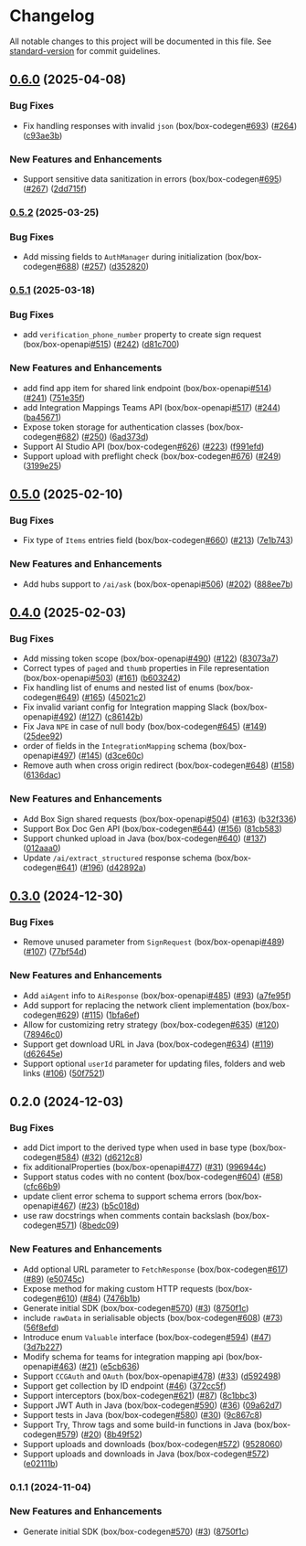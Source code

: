 # Changelog

All notable changes to this project will be documented in this file. See [standard-version](https://github.com/conventional-changelog/standard-version) for commit guidelines.

## [0.6.0](https://github.com/box/box-java-sdk-gen/compare/v0.5.2...v0.6.0) (2025-04-08)


### Bug Fixes

* Fix handling responses with invalid `json` (box/box-codegen[#693](https://github.com/box/box-java-sdk-gen/issues/693)) ([#264](https://github.com/box/box-java-sdk-gen/issues/264)) ([c93ae3b](https://github.com/box/box-java-sdk-gen/commit/c93ae3b21a6f69f2134fb44e9489aece90d59ca9))


### New Features and Enhancements

* Support sensitive data sanitization in errors (box/box-codegen[#695](https://github.com/box/box-java-sdk-gen/issues/695)) ([#267](https://github.com/box/box-java-sdk-gen/issues/267)) ([2dd715f](https://github.com/box/box-java-sdk-gen/commit/2dd715f5c06ef3af6c82780686b332ae1360279c))

### [0.5.2](https://github.com/box/box-java-sdk-gen/compare/v0.5.1...v0.5.2) (2025-03-25)


### Bug Fixes

* Add missing fields to `AuthManager` during initialization (box/box-codegen[#688](https://github.com/box/box-java-sdk-gen/issues/688)) ([#257](https://github.com/box/box-java-sdk-gen/issues/257)) ([d352820](https://github.com/box/box-java-sdk-gen/commit/d3528207feac09477abdecd7bceb627580329ab6))

### [0.5.1](https://github.com/box/box-java-sdk-gen/compare/v0.5.0...v0.5.1) (2025-03-18)


### Bug Fixes

* add `verification_phone_number` property to create sign request (box/box-openapi[#515](https://github.com/box/box-java-sdk-gen/issues/515)) ([#242](https://github.com/box/box-java-sdk-gen/issues/242)) ([d81c700](https://github.com/box/box-java-sdk-gen/commit/d81c70052f3eb9198645090169fde85ee7991d10))


### New Features and Enhancements

* add find app item for shared link endpoint (box/box-openapi[#514](https://github.com/box/box-java-sdk-gen/issues/514)) ([#241](https://github.com/box/box-java-sdk-gen/issues/241)) ([751e35f](https://github.com/box/box-java-sdk-gen/commit/751e35fdf7f4b2a1fc8ac0153496eb5fe730549b))
* add Integration Mappings Teams API (box/box-openapi[#517](https://github.com/box/box-java-sdk-gen/issues/517)) ([#244](https://github.com/box/box-java-sdk-gen/issues/244)) ([ba45671](https://github.com/box/box-java-sdk-gen/commit/ba45671f4de0d933969256f394a85560726112c4))
* Expose token storage for authentication classes (box/box-codegen[#682](https://github.com/box/box-java-sdk-gen/issues/682)) ([#250](https://github.com/box/box-java-sdk-gen/issues/250)) ([6ad373d](https://github.com/box/box-java-sdk-gen/commit/6ad373df9ccd6fdd2d4cf465b04d765be9738cd1))
* Support AI Studio API (box/box-codegen[#626](https://github.com/box/box-java-sdk-gen/issues/626)) ([#223](https://github.com/box/box-java-sdk-gen/issues/223)) ([f991efd](https://github.com/box/box-java-sdk-gen/commit/f991efda62faa6feb4b4f4aa80247c5f4f6b399d))
* Support upload with preflight check (box/box-codegen[#676](https://github.com/box/box-java-sdk-gen/issues/676)) ([#249](https://github.com/box/box-java-sdk-gen/issues/249)) ([3199e25](https://github.com/box/box-java-sdk-gen/commit/3199e25f57b893dc504a64c40add7501152bb27f))

## [0.5.0](https://github.com/box/box-java-sdk-gen/compare/v0.4.0...v0.5.0) (2025-02-10)


### Bug Fixes

* Fix type of `Items` entries field (box/box-codegen[#660](https://github.com/box/box-java-sdk-gen/issues/660)) ([#213](https://github.com/box/box-java-sdk-gen/issues/213)) ([7e1b743](https://github.com/box/box-java-sdk-gen/commit/7e1b74386b0ab7bff92d855a8b50a42645854839))


### New Features and Enhancements

* Add hubs support to `/ai/ask` (box/box-openapi[#506](https://github.com/box/box-java-sdk-gen/issues/506)) ([#202](https://github.com/box/box-java-sdk-gen/issues/202)) ([888ee7b](https://github.com/box/box-java-sdk-gen/commit/888ee7bf5df8f7425371a7c55d1289d70137e675))

## [0.4.0](https://github.com/box/box-java-sdk-gen/compare/v0.3.0...v0.4.0) (2025-02-03)


### Bug Fixes

* Add missing token scope (box/box-openapi[#490](https://github.com/box/box-java-sdk-gen/issues/490)) ([#122](https://github.com/box/box-java-sdk-gen/issues/122)) ([83073a7](https://github.com/box/box-java-sdk-gen/commit/83073a7061744b97d685faa809cf6a96a6aa61a4))
* Correct types of `paged` and `thumb` properties in File representation (box/box-openapi[#503](https://github.com/box/box-java-sdk-gen/issues/503)) ([#161](https://github.com/box/box-java-sdk-gen/issues/161)) ([b603242](https://github.com/box/box-java-sdk-gen/commit/b60324274f9d74454ea93bb4ac418b2eea3a61e4))
* Fix handling list of enums and nested list of enums (box/box-codegen[#649](https://github.com/box/box-java-sdk-gen/issues/649)) ([#165](https://github.com/box/box-java-sdk-gen/issues/165)) ([45021c2](https://github.com/box/box-java-sdk-gen/commit/45021c26610c1427e86bbc8e277ac8f315a06837))
* Fix invalid variant config for Integration mapping Slack (box/box-openapi[#492](https://github.com/box/box-java-sdk-gen/issues/492)) ([#127](https://github.com/box/box-java-sdk-gen/issues/127)) ([c86142b](https://github.com/box/box-java-sdk-gen/commit/c86142b8c141e418f7b4fc1b64dd46adfb862f4e))
* Fix Java `NPE` in case of null body (box/box-codegen[#645](https://github.com/box/box-java-sdk-gen/issues/645)) ([#149](https://github.com/box/box-java-sdk-gen/issues/149)) ([25dee92](https://github.com/box/box-java-sdk-gen/commit/25dee9268ce16c8ef8909aefcdbf90a3f11d7ea2))
* order of fields in the `IntegrationMapping` schema (box/box-openapi[#497](https://github.com/box/box-java-sdk-gen/issues/497)) ([#145](https://github.com/box/box-java-sdk-gen/issues/145)) ([d3ce60c](https://github.com/box/box-java-sdk-gen/commit/d3ce60c7afa621e8dec5f7087497f0a4c60ba898))
* Remove auth when cross origin redirect (box/box-codegen[#648](https://github.com/box/box-java-sdk-gen/issues/648)) ([#158](https://github.com/box/box-java-sdk-gen/issues/158)) ([6136dac](https://github.com/box/box-java-sdk-gen/commit/6136dac05ba7215d2d7d6b68eac12910f1a4c06b))


### New Features and Enhancements

* Add Box Sign shared requests (box/box-openapi[#504](https://github.com/box/box-java-sdk-gen/issues/504)) ([#163](https://github.com/box/box-java-sdk-gen/issues/163)) ([b32f336](https://github.com/box/box-java-sdk-gen/commit/b32f33605b383f0bad987df6c5168e12acde90f6))
* Support Box Doc Gen API (box/box-codegen[#644](https://github.com/box/box-java-sdk-gen/issues/644)) ([#156](https://github.com/box/box-java-sdk-gen/issues/156)) ([81cb583](https://github.com/box/box-java-sdk-gen/commit/81cb583ea52e741a3c4597316d010521c30ae138))
* Support chunked upload in Java (box/box-codegen[#640](https://github.com/box/box-java-sdk-gen/issues/640)) ([#137](https://github.com/box/box-java-sdk-gen/issues/137)) ([012aaa0](https://github.com/box/box-java-sdk-gen/commit/012aaa0adf575865051156b7746ed4d50cb63a93))
* Update `/ai/extract_structured` response schema (box/box-codegen[#641](https://github.com/box/box-java-sdk-gen/issues/641)) ([#196](https://github.com/box/box-java-sdk-gen/issues/196)) ([d42892a](https://github.com/box/box-java-sdk-gen/commit/d42892a5b2e40b8192e0630b8dea56509248bf3f))

## [0.3.0](https://github.com/box/box-java-sdk-gen/compare/v0.2.0...v0.3.0) (2024-12-30)


### Bug Fixes

* Remove unused parameter from `SignRequest` (box/box-openapi[#489](https://github.com/box/box-java-sdk-gen/issues/489)) ([#107](https://github.com/box/box-java-sdk-gen/issues/107)) ([77bf54d](https://github.com/box/box-java-sdk-gen/commit/77bf54d27f48dc2752b95d43a4f65488de2c4d21))


### New Features and Enhancements

* Add `aiAgent` info to `AiResponse` (box/box-openapi[#485](https://github.com/box/box-java-sdk-gen/issues/485)) ([#93](https://github.com/box/box-java-sdk-gen/issues/93)) ([a7fe95f](https://github.com/box/box-java-sdk-gen/commit/a7fe95f6f264ec834f28b16c57ccb7ac11b98554))
* Add support for replacing the network client implementation (box/box-codegen[#629](https://github.com/box/box-java-sdk-gen/issues/629)) ([#115](https://github.com/box/box-java-sdk-gen/issues/115)) ([1bfa6ef](https://github.com/box/box-java-sdk-gen/commit/1bfa6efdff2da6af670f5841fefc7f9e51a3b804))
* Allow for customizing retry strategy (box/box-codegen[#635](https://github.com/box/box-java-sdk-gen/issues/635)) ([#120](https://github.com/box/box-java-sdk-gen/issues/120)) ([78946c0](https://github.com/box/box-java-sdk-gen/commit/78946c08c37834462a2fb700dd587a353b26052d))
* Support get download URL in Java (box/box-codegen[#634](https://github.com/box/box-java-sdk-gen/issues/634)) ([#119](https://github.com/box/box-java-sdk-gen/issues/119)) ([d62645e](https://github.com/box/box-java-sdk-gen/commit/d62645eaf7d4a5b4c1ab92fc602bd8bbcb4b253a))
* Support optional `userId` parameter for updating files, folders and web links ([#106](https://github.com/box/box-java-sdk-gen/issues/106)) ([50f7521](https://github.com/box/box-java-sdk-gen/commit/50f7521427f6019e588286eb9e9be20a8e28c3c1))

## 0.2.0 (2024-12-03)


### Bug Fixes

* add Dict import to the derived type when used in base type (box/box-codegen[#584](https://github.com/box/box-java-sdk-gen/issues/584)) ([#32](https://github.com/box/box-java-sdk-gen/issues/32)) ([d6212c8](https://github.com/box/box-java-sdk-gen/commit/d6212c80dcaf5f02040ad0a6f0e5a8622c69d463))
* fix additionalProperties (box/box-openapi[#477](https://github.com/box/box-java-sdk-gen/issues/477)) ([#31](https://github.com/box/box-java-sdk-gen/issues/31)) ([996944c](https://github.com/box/box-java-sdk-gen/commit/996944cf39e4925c6f346755d20c60a1a6665234))
* Support status codes with no content (box/box-codegen[#604](https://github.com/box/box-java-sdk-gen/issues/604)) ([#58](https://github.com/box/box-java-sdk-gen/issues/58)) ([cfc66b9](https://github.com/box/box-java-sdk-gen/commit/cfc66b9802f220865d3d403a6d0c51adae0d30d2))
* update client error schema to support schema errors (box/box-openapi[#467](https://github.com/box/box-java-sdk-gen/issues/467)) ([#23](https://github.com/box/box-java-sdk-gen/issues/23)) ([b5c018d](https://github.com/box/box-java-sdk-gen/commit/b5c018d94d52f9f47156b2a3e8a16c899ce5052c))
* use raw docstrings when comments contain backslash (box/box-codegen[#571](https://github.com/box/box-java-sdk-gen/issues/571)) ([8bedc09](https://github.com/box/box-java-sdk-gen/commit/8bedc096815817c2f83594956fa9fe5b663d3ab9))


### New Features and Enhancements

* Add optional URL parameter to `FetchResponse` (box/box-codegen[#617](https://github.com/box/box-java-sdk-gen/issues/617)) ([#89](https://github.com/box/box-java-sdk-gen/issues/89)) ([e50745c](https://github.com/box/box-java-sdk-gen/commit/e50745cfcec658157defb0925537d1d59210425a))
* Expose method for making custom HTTP requests (box/box-codegen[#610](https://github.com/box/box-java-sdk-gen/issues/610)) ([#84](https://github.com/box/box-java-sdk-gen/issues/84)) ([7476b1b](https://github.com/box/box-java-sdk-gen/commit/7476b1b67aafdbec83a068be526a50a56535db5e))
* Generate initial SDK (box/box-codegen[#570](https://github.com/box/box-java-sdk-gen/issues/570)) ([#3](https://github.com/box/box-java-sdk-gen/issues/3)) ([8750f1c](https://github.com/box/box-java-sdk-gen/commit/8750f1ce0742d77ebe57678478f52bd2c52c228b))
* include `rawData` in serialisable objects (box/box-codegen[#608](https://github.com/box/box-java-sdk-gen/issues/608)) ([#73](https://github.com/box/box-java-sdk-gen/issues/73)) ([56f8efd](https://github.com/box/box-java-sdk-gen/commit/56f8efdca04a0bb1dbd03ab5f7e06a7990275154))
* Introduce enum `Valuable` interface (box/box-codegen[#594](https://github.com/box/box-java-sdk-gen/issues/594)) ([#47](https://github.com/box/box-java-sdk-gen/issues/47)) ([3d7b227](https://github.com/box/box-java-sdk-gen/commit/3d7b2278b29fe490eda26463ceb843b0cbc37c7d))
* Modify schema for teams for integration mapping api (box/box-openapi[#463](https://github.com/box/box-java-sdk-gen/issues/463)) ([#21](https://github.com/box/box-java-sdk-gen/issues/21)) ([e5cb636](https://github.com/box/box-java-sdk-gen/commit/e5cb63695b7544fa14ee3da5a2f6a3a3d9ff50a0))
* Support `CCGAuth` and `OAuth` (box/box-openapi[#478](https://github.com/box/box-java-sdk-gen/issues/478)) ([#33](https://github.com/box/box-java-sdk-gen/issues/33)) ([d592498](https://github.com/box/box-java-sdk-gen/commit/d59249837578ba2eff78a503a0d4a0d5d29ff460))
* Support get collection by ID endpoint ([#46](https://github.com/box/box-java-sdk-gen/issues/46)) ([372cc5f](https://github.com/box/box-java-sdk-gen/commit/372cc5f7f97b308c33bbffc0aad26c01b6be6b2b))
* Support interceptors (box/box-codegen[#621](https://github.com/box/box-java-sdk-gen/issues/621)) ([#87](https://github.com/box/box-java-sdk-gen/issues/87)) ([8c1bbc3](https://github.com/box/box-java-sdk-gen/commit/8c1bbc3288e5742cd62df894553f24fc7a3ebd75))
* Support JWT Auth in Java (box/box-codegen[#590](https://github.com/box/box-java-sdk-gen/issues/590)) ([#36](https://github.com/box/box-java-sdk-gen/issues/36)) ([09a62d7](https://github.com/box/box-java-sdk-gen/commit/09a62d7ccf04017b9b8d2c4f940dde8bcd8c7e03))
* Support tests in Java (box/box-codegen[#580](https://github.com/box/box-java-sdk-gen/issues/580)) ([#30](https://github.com/box/box-java-sdk-gen/issues/30)) ([9c867c8](https://github.com/box/box-java-sdk-gen/commit/9c867c8aac977c75420ab07ac173eb3c7af3259e))
* Support Try, Throw tags and some build-in functions in Java (box/box-codegen[#579](https://github.com/box/box-java-sdk-gen/issues/579)) ([#20](https://github.com/box/box-java-sdk-gen/issues/20)) ([8b49f52](https://github.com/box/box-java-sdk-gen/commit/8b49f5295e3d19c4dd2272c451e441e73c54e13e))
* Support uploads and downloads (box/box-codegen[#572](https://github.com/box/box-java-sdk-gen/issues/572)) ([9528060](https://github.com/box/box-java-sdk-gen/commit/95280609434e693f6ee62116b40a8a37735a6237))
* Support uploads and downloads in Java (box/box-codegen[#572](https://github.com/box/box-java-sdk-gen/issues/572)) ([e02111b](https://github.com/box/box-java-sdk-gen/commit/e02111bb21d01448d46dca1cc607b79b5cd9d09a))

### 0.1.1 (2024-11-04)


### New Features and Enhancements

* Generate initial SDK (box/box-codegen[#570](https://github.com/box/box-codegen/issues/570)) ([#3](https://github.com/box/box-codegen/issues/3)) ([8750f1c](https://github.com/box/box-codegen/commit/8750f1ce0742d77ebe57678478f52bd2c52c228b))
